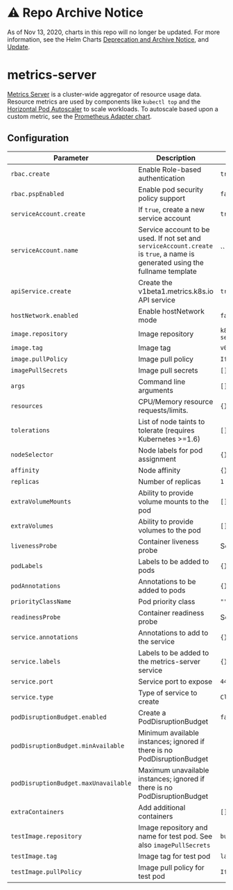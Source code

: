 # ⚠️ Repo Archive Notice

As of Nov 13, 2020, charts in this repo will no longer be updated.
For more information, see the Helm Charts [Deprecation and Archive Notice](https://github.com/helm/charts#%EF%B8%8F-deprecation-and-archive-notice), and [Update](https://helm.sh/blog/charts-repo-deprecation/).

# metrics-server

[Metrics Server](https://github.com/kubernetes-incubator/metrics-server) is a cluster-wide aggregator of resource usage data. Resource metrics are used by components like `kubectl top` and the [Horizontal Pod Autoscaler](https://kubernetes.io/docs/tasks/run-application/horizontal-pod-autoscale) to scale workloads. To autoscale based upon a custom metric, see the [Prometheus Adapter chart](https://github.com/helm/charts/blob/master/stable/prometheus-adapter).

## Configuration

Parameter | Description | Default
--- | --- | ---
`rbac.create` | Enable Role-based authentication | `true`
`rbac.pspEnabled` | Enable pod security policy support | `false`
`serviceAccount.create` | If `true`, create a new service account | `true`
`serviceAccount.name` | Service account to be used. If not set and `serviceAccount.create` is `true`, a name is generated using the fullname template | ``
`apiService.create` | Create the v1beta1.metrics.k8s.io API service | `true`
`hostNetwork.enabled` | Enable hostNetwork mode | `false`
`image.repository` | Image repository | `k8s.gcr.io/metrics-server-amd64`
`image.tag` | Image tag | `v0.3.2`
`image.pullPolicy` | Image pull policy | `IfNotPresent`
`imagePullSecrets` | Image pull secrets | `[]`
`args` | Command line arguments | `[]`
`resources` | CPU/Memory resource requests/limits. | `{}`
`tolerations` | List of node taints to tolerate (requires Kubernetes >=1.6) | `[]`
`nodeSelector` | Node labels for pod assignment | `{}`
`affinity` | Node affinity | `{}`
`replicas` | Number of replicas | `1`
`extraVolumeMounts` | Ability to provide volume mounts to the pod | `[]`
`extraVolumes` | Ability to provide volumes to the pod | `[]`
`livenessProbe` | Container liveness probe | See values.yaml
`podLabels` | Labels to be added to pods | `{}`
`podAnnotations` | Annotations to be added to pods | `{}`
`priorityClassName` | Pod priority class | `""`
`readinessProbe` | Container readiness probe | See values.yaml
`service.annotations` | Annotations to add to the service | `{}`
`service.labels` | Labels to be added to the metrics-server service | `{}`
`service.port` | Service port to expose | `443`
`service.type` | Type of service to create | `ClusterIP`
`podDisruptionBudget.enabled` | Create a PodDisruptionBudget | `false`
`podDisruptionBudget.minAvailable` | Minimum available instances; ignored if there is no PodDisruptionBudget |
`podDisruptionBudget.maxUnavailable` | Maximum unavailable instances; ignored if there is no PodDisruptionBudget |
`extraContainers`   | Add additional containers  | `[]`
`testImage.repository` | Image repository and name for test pod.  See also `imagePullSecrets` | `busybox`
`testImage.tag` | Image tag for test pod | `latest`
`testImage.pullPolicy` | Image pull policy for test pod | `IfNotPresent`
